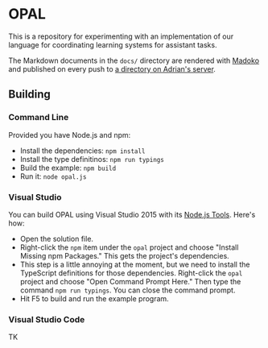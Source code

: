 OPAL
====

This is a repository for experimenting with an implementation of our language for coordinating learning systems for assistant tasks.

The Markdown documents in the `docs/` directory are rendered with [Madoko][] and published on every push to [a directory on Adrian's server][docs].

[madoko]: https://www.madoko.net
[docs]: http://adriansampson.net/opal/


Building
--------

### Command Line

Provided you have Node.js and npm:

* Install the dependencies: `npm install`
* Install the type definitinos: `npm run typings`
* Build the example: `npm build`
* Run it: `node opal.js`

### Visual Studio

You can build OPAL using Visual Studio 2015 with its [Node.js Tools][njstools].
Here's how:

* Open the solution file.
* Right-click the `npm` item under the `opal` project and choose "Install Missing npm Packages." This gets the project's dependencies.
* This step is a little annoying at the moment, but we need to install the TypeScript definitions for those dependencies. Right-click the `opal` project and choose "Open Command Prompt Here." Then type the command `npm run typings`. You can close the command prompt.
* Hit F5 to build and run the example program.

[njstools]: https://www.visualstudio.com/en-us/features/node-js-vs.aspx

### Visual Studio Code

TK